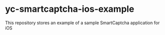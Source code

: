 # yc-smartcaptcha-ios-example
This repository stores an example of a sample SmartCaptcha application for iOS
